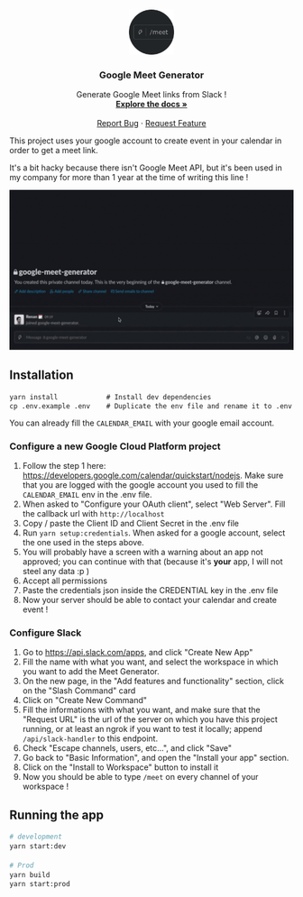<!-- PROJECT LOGO -->
<br />
<p align="center">
  <a href="https://github.com/DecampsRenan/Slack-Meet-Generator">
    <img src="doc/logo.png" alt="Logo" width="80" height="80">
  </a>

  <h3 align="center">Google Meet Generator</h3>

  <p align="center">
    Generate Google Meet links from Slack !
    <br />
    <a href="https://github.com/DecampsRenan/Slack-Meet-Generator"><strong>Explore the docs »</strong></a>
    <br />
    <br />
    <a href="https://github.com/DecampsRenan/Slack-Meet-Generator/issues">Report Bug</a>
    ·
    <a href="https://github.com/DecampsRenan/Slack-Meet-Generator/issues">Request Feature</a>
  </p>
</p>

This project uses your google account to create event in your calendar in order to get a meet link.

It's a bit hacky because there isn't Google Meet API, but it's been used in my company for more than 1 year at the time of writing this line !

![Demo](./doc/demo.gif)

## Installation

```shell
yarn install            # Install dev dependencies
cp .env.example .env    # Duplicate the env file and rename it to .env
```

You can already fill the `CALENDAR_EMAIL` with your google email account.

### Configure a new Google Cloud Platform project

1. Follow the step 1 here: https://developers.google.com/calendar/quickstart/nodejs. Make sure that you are logged with the google account you used to fill the `CALENDAR_EMAIL` env in the .env file.
2. When asked to "Configure your OAuth client", select "Web Server". Fill the callback url with `http://localhost`
3. Copy / paste the Client ID and Client Secret in the .env file
4. Run `yarn setup:credentials`. When asked for a google account, select the one used in the steps above.
5. You will probably have a screen with a warning about an app not approved; you can continue with that (because it's **your** app, I will not steel any data :p )
6. Accept all permissions
7. Paste the credentials json inside the CREDENTIAL key in the .env file
8. Now your server should be able to contact your calendar and create event !

### Configure Slack

1. Go to https://api.slack.com/apps, and click "Create New App"
2. Fill the name with what you want, and select the workspace in which you want to add the Meet Generator.
3. On the new page, in the "Add features and functionality" section, click on the "Slash Command" card
4. Click on "Create New Command"
5. Fill the informations with what you want, and make sure that the "Request URL" is the url of the server on which you have this project running, or at least an ngrok if you want to test it locally; append `/api/slack-handler` to this endpoint.
6. Check "Escape channels, users, etc...", and click "Save"
7. Go back to "Basic Information", and open the "Install your app" section.
8. Click on the "Install to Workspace" button to install it
9. Now you should be able to type `/meet` on every channel of your workspace !

## Running the app

```bash
# development
yarn start:dev

# Prod
yarn build
yarn start:prod
```
